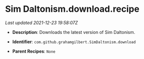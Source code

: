 # Sim Daltonism.download.recipe

_Last updated 2021-12-23 19:58:07Z_

- **Description**: Downloads the latest version of Sim Daltonism.

- **Identifier**: `com.github.grahamgilbert.SimDaltonism.download`

- **Parent Recipes**: `None`